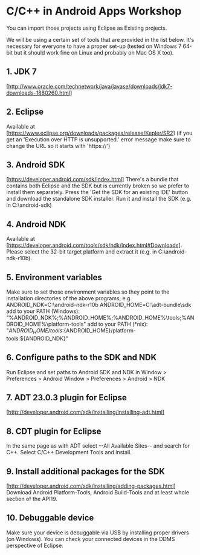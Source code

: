 # C/C++ in Android Apps Workshop

You can import those projects using Eclipse as Existing projects.

We will be using a certain set of tools that are provided in the list below. It's necessary for everyone to have a proper set-up (tested on Windows 7 64-bit but it should work fine on Linux and probably on Mac OS X too).

## 1. JDK 7
[http://www.oracle.com/technetwork/java/javase/downloads/jdk7-downloads-1880260.html]

## 2. Eclipse
Available at [https://www.eclipse.org/downloads/packages/release/Kepler/SR2]
(if you get an 'Execution over HTTP is unsupported.' error message make sure to change the URL so it starts with 'https://')

## 3. Android SDK
[https://developer.android.com/sdk/index.html]
There's a bundle that contains both Eclipse and the SDK but is currently broken so we prefer to install them separately.
Press the 'Get the SDK for an existing IDE' button and download the standalone SDK installer. Run it and install the SDK (e.g. in C:\android-sdk)

## 4. Android NDK
Available at [https://developer.android.com/tools/sdk/ndk/index.html#Downloads]. Please select the 32-bit target platform and extract it (e.g. in C:\android-ndk-r10b).

## 5. Environment variables
Make sure to set those environment variables so they point to the installation directories of the above programs, e.g.
ANDROID_NDK=C:\android-ndk-r10b
ANDROID_HOME=C:\adt-bundle\sdk
add to your PATH (Windows): "%ANDROID_NDK%;%ANDROID_HOME%;%ANDROID_HOME%\tools;%ANDROID_HOME%\platform-tools"
add to your PATH (*nix):
"${ANDROID_HOME}/tools:${ANDROID_HOME}/platform-tools:${ANDROID_NDK}"

## 6. Configure paths to the SDK and NDK
Run Eclipse and set paths to Android SDK and NDK in
Window > Preferences > Android
Window > Preferences > Android > NDK

## 7. ADT 23.0.3 plugin for Eclipse
[http://developer.android.com/sdk/installing/installing-adt.html]

## 8. CDT plugin for Eclipse
In the same page as with ADT select --All Available Sites-- and search for C++. Select C/C++ Development Tools and install.

## 9. Install additional packages for the SDK
[http://developer.android.com/sdk/installing/adding-packages.html]
Download Android Platform-Tools, Android Build-Tools and at least whole section of the API19.

## 10. Debuggable device
Make sure your device is debuggable via USB by installing proper drivers (on Windows). You can check your connected devices in the DDMS perspective of Eclipse.
